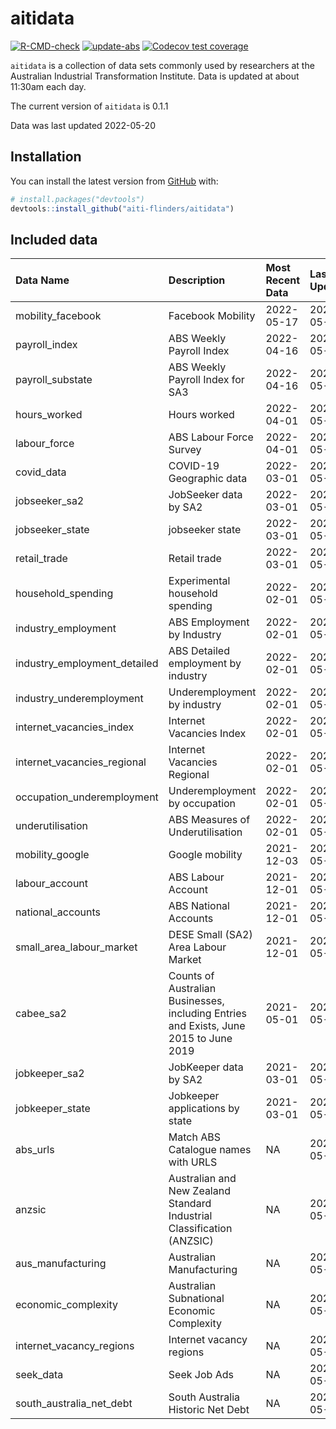 
<!-- README.md is generated from README.Rmd. Please edit that file -->

# aitidata

<!-- badges: start -->

[![R-CMD-check](https://github.com/aiti-flinders/aitidata/actions/workflows/R-CMD-check.yaml/badge.svg?branch=data_prep)](https://github.com/aiti-flinders/aitidata/actions/workflows/R-CMD-check.yaml)
[![update-abs](https://github.com/aiti-flinders/aitidata/workflows/update-abs/badge.svg)](https://github.com/aiti-flinders/aitidata/actions)
[![Codecov test
coverage](https://codecov.io/gh/aiti-flinders/aitidata/branch/master/graph/badge.svg)](https://app.codecov.io/gh/aiti-flinders/aitidata?branch=master)
<!-- badges: end -->

`aitidata` is a collection of data sets commonly used by researchers at
the Australian Industrial Transformation Institute. Data is updated at
about 11:30am each day.

The current version of `aitidata` is 0.1.1

Data was last updated 2022-05-20

## Installation

You can install the latest version from [GitHub](https://github.com/)
with:

``` r
# install.packages("devtools")
devtools::install_github("aiti-flinders/aitidata")
```

## Included data

| Data Name                      | Description                                                                           | Most Recent Data | Last Updated |
| :----------------------------- | :------------------------------------------------------------------------------------ | :--------------- | :----------- |
| mobility\_facebook             | Facebook Mobility                                                                     | 2022-05-17       | 2022-05-20   |
| payroll\_index                 | ABS Weekly Payroll Index                                                              | 2022-04-16       | 2022-05-20   |
| payroll\_substate              | ABS Weekly Payroll Index for SA3                                                      | 2022-04-16       | 2022-05-20   |
| hours\_worked                  | Hours worked                                                                          | 2022-04-01       | 2022-05-20   |
| labour\_force                  | ABS Labour Force Survey                                                               | 2022-04-01       | 2022-05-20   |
| covid\_data                    | COVID-19 Geographic data                                                              | 2022-03-01       | 2022-05-20   |
| jobseeker\_sa2                 | JobSeeker data by SA2                                                                 | 2022-03-01       | 2022-05-20   |
| jobseeker\_state               | jobseeker state                                                                       | 2022-03-01       | 2022-05-20   |
| retail\_trade                  | Retail trade                                                                          | 2022-03-01       | 2022-05-20   |
| household\_spending            | Experimental household spending                                                       | 2022-02-01       | 2022-05-20   |
| industry\_employment           | ABS Employment by Industry                                                            | 2022-02-01       | 2022-05-20   |
| industry\_employment\_detailed | ABS Detailed employment by industry                                                   | 2022-02-01       | 2022-05-20   |
| industry\_underemployment      | Underemployment by industry                                                           | 2022-02-01       | 2022-05-20   |
| internet\_vacancies\_index     | Internet Vacancies Index                                                              | 2022-02-01       | 2022-05-20   |
| internet\_vacancies\_regional  | Internet Vacancies Regional                                                           | 2022-02-01       | 2022-05-20   |
| occupation\_underemployment    | Underemployment by occupation                                                         | 2022-02-01       | 2022-05-20   |
| underutilisation               | ABS Measures of Underutilisation                                                      | 2022-02-01       | 2022-05-20   |
| mobility\_google               | Google mobility                                                                       | 2021-12-03       | 2022-05-20   |
| labour\_account                | ABS Labour Account                                                                    | 2021-12-01       | 2022-05-20   |
| national\_accounts             | ABS National Accounts                                                                 | 2021-12-01       | 2022-05-20   |
| small\_area\_labour\_market    | DESE Small (SA2) Area Labour Market                                                   | 2021-12-01       | 2022-05-20   |
| cabee\_sa2                     | Counts of Australian Businesses, including Entries and Exists, June 2015 to June 2019 | 2021-05-01       | 2022-05-20   |
| jobkeeper\_sa2                 | JobKeeper data by SA2                                                                 | 2021-03-01       | 2022-05-20   |
| jobkeeper\_state               | Jobkeeper applications by state                                                       | 2021-03-01       | 2022-05-20   |
| abs\_urls                      | Match ABS Catalogue names with URLS                                                   | NA               | 2022-05-20   |
| anzsic                         | Australian and New Zealand Standard Industrial Classification (ANZSIC)                | NA               | 2022-05-20   |
| aus\_manufacturing             | Australian Manufacturing                                                              | NA               | 2022-05-20   |
| economic\_complexity           | Australian Subnational Economic Complexity                                            | NA               | 2022-05-20   |
| internet\_vacancy\_regions     | Internet vacancy regions                                                              | NA               | 2022-05-20   |
| seek\_data                     | Seek Job Ads                                                                          | NA               | 2022-05-20   |
| south\_australia\_net\_debt    | South Australia Historic Net Debt                                                     | NA               | 2022-05-20   |
